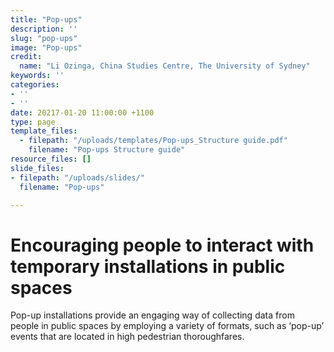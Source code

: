 ```yaml
---
title: "Pop-ups"
description: ''
slug: "pop-ups"
image: "Pop-ups"
credit:
  name: "Li Ozinga, China Studies Centre, The University of Sydney"
keywords: ''
categories:
- ''
- ''
date: 20217-01-20 11:00:00 +1100
type: page
template_files:
  - filepath: "/uploads/templates/Pop-ups_Structure guide.pdf"
    filename: "Pop-ups Structure guide"
resource_files: []
slide_files:
- filepath: "/uploads/slides/"
  filename: "Pop-ups"

---
```

# Encouraging people to interact with temporary installations in public spaces

Pop-up installations provide an engaging way of collecting data from people in public spaces by employing a variety of formats, such as ‘pop-up’ events that are located in high pedestrian thoroughfares.
